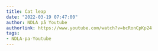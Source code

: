 ```yaml
---
title: Cat leap
date: "2022-03-19 07:47:00"
author: NDLA på Youtube
authorlink: https://www.youtube.com/watch?v=bcRonCpKp24
tags:
- NDLA-pa-Youtube
---
```

